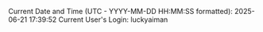 Current Date and Time (UTC - YYYY-MM-DD HH:MM:SS formatted): 2025-06-21 17:39:52
Current User's Login: luckyaiman

